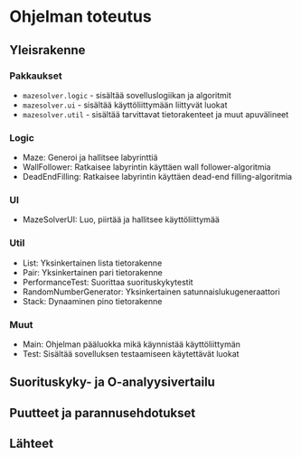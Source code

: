 # Ohjelman toteutus

## Yleisrakenne

### Pakkaukset

- `mazesolver.logic` - sisältää sovelluslogiikan ja algoritmit
- `mazesolver.ui` - sisältää käyttöliittymään liittyvät luokat
- `mazesolver.util` - sisältää tarvittavat tietorakenteet ja muut apuvälineet

### Logic

- Maze: Generoi ja hallitsee labyrinttiä
- WallFollower: Ratkaisee labyrintin käyttäen wall follower-algoritmia
- DeadEndFilling: Ratkaisee labyrintin käyttäen dead-end filling-algoritmia

### UI

- MazeSolverUI: Luo, piirtää ja hallitsee käyttöliittymää

### Util

- List: Yksinkertainen lista tietorakenne
- Pair: Yksinkertainen pari tietorakenne
- PerformanceTest: Suorittaa suorituskykytestit
- RandomNumberGenerator: Yksinkertainen satunnaislukugeneraattori
- Stack: Dynaaminen pino tietorakenne

### Muut

- Main: Ohjelman pääluokka mikä käynnistää käyttöliittymän
- Test: Sisältää sovelluksen testaamiseen käytettävät luokat

## Suorituskyky- ja O-analyysivertailu

## Puutteet ja parannusehdotukset

## Lähteet
